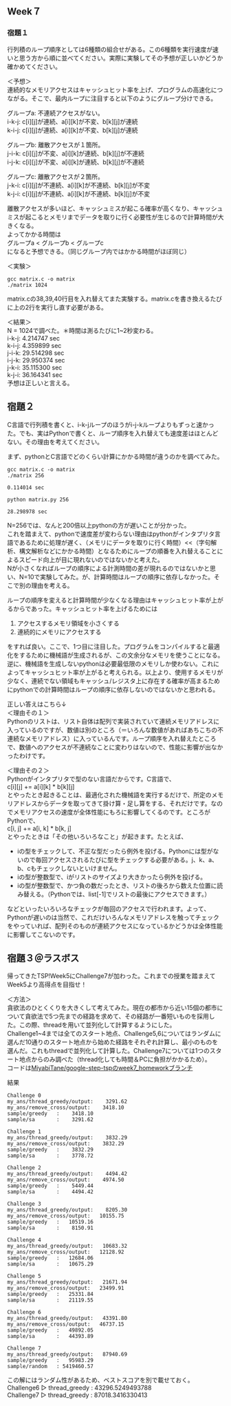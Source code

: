## Week７

### 宿題１
行列積のループ順序としては6種類の組合せがある。この6種類を実行速度が速いと思う方から順に並べてください。実際に実験してその予想が正しいかどうか確かめてください。<br>

＜予想＞<br>
連続的なメモリアクセスはキャッシュヒット率を上げ、プログラムの高速化につながる。そこで、最内ループに注目すると以下のようにグループ分けできる。<br>

グループa: 不連続アクセスがない。<br>
i-k-j: c[i][j]が連続、a[i][k]が不変、b[k][j]が連続<br>
k-i-j: c[i][j]が連続、a[i][k]が不変、b[k][j]が連続<br>

グループb: 離散アクセスが１箇所。<br>
j-i-k: c[i][j]が不変、a[i][k]が連続、b[k][j]が不連続<br>
i-j-k: c[i][j]が不変、a[i][k]が連続、b[k][j]が不連続<br>

グループc: 離散アクセスが２箇所。<br>
j-k-i: c[i][j]が不連続、a[i][k]が不連続、b[k][j]が不変<br>
k-j-i: c[i][j]が不連続、a[i][k]が不連続、b[k][j]が不変<br>

離散アクセスが多いほど、キャッシュミスが起こる確率が高くなり、キャッシュミスが起こるとメモリまでデータを取りに行く必要性が生じるので計算時間が大きくなる。<br>
よってかかる時間は<br>
グループa < グループb < グループc<br>
になると予想できる。（同じグループ内ではかかる時間がほぼ同じ）<br>


＜実験＞<br>
```
gcc matrix.c -o matrix
./matrix 1024
```
matrix.cの38,39,40行目を入れ替えてまた実験する。matrix.cを書き換えるたびに上の2行を実行し直す必要がある。<br>


＜結果＞<br>
N = 1024で調べた。＊時間は測るたびに1~2秒変わる。<br>
i-k-j: 4.214747 sec<br>
k-i-j: 4.359899 sec<br>
j-i-k: 29.514298 sec<br>
i-j-k: 29.950374 sec<br>
j-k-i: 35.115300 sec<br>
k-j-i: 36.164341 sec<br>
予想は正しいと言える。<br>


## 宿題２<br>
C言語で行列積を書くと、i-k-jループのほうがi-j-kループよりもずっと速かった。でも、実はPythonで書くと、ループ順序を入れ替えても速度差はほとんどない。その理由を考えてください。<br>


まず、pythonとC言語でどのくらい計算にかかる時間が違うのかを調べてみた。
```
gcc matrix.c -o matrix
./matrix 256
```
```
0.114014 sec
```
```
python matrix.py 256
```
```
28.298978 sec
```
N=256では、なんと200倍以上pythonの方が遅いことが分かった。<br>
これを踏まえて、pythonで速度差が変わらない理由はpythonがインタプリタ言語であるために処理が遅く、（メモリにデータを取りに行く時間）<<（字句解析、構文解析などにかかる時間）となるためにループの順番を入れ替えることによるスピード向上が目に現れないのではないかと考えた。<br>
Nが小さくなればループの順序による計測時間の差が現れるのではないかと思い、N=10で実験してみた。が、計算時間はループの順序に依存しなかった。そこで別の理由を考える。<br>

ループの順序を変えると計算時間が少なくなる理由はキャッシュヒット率が上がるからであった。キャッシュヒット率を上げるためには<br>
1. アクセスするメモリ領域を小さくする<br>
2. 連続的にメモリにアクセスする<br>

をすれば良い。ここで、1つ目に注目した。プログラムをコンパイルすると最適化をするために機械語が生成されるが、この文余分なメモリを使うことになる。逆に、機械語を生成しないpythonは必要最低限のメモリしか使わない。これによってキャッシュヒット率が上がると考えられる。以上より、使用するメモリが少なく、連続でない領域もキャッシュ/レジスタ上に存在する確率が高まるためにpythonでの計算時間はループの順序に依存しないのではないかと思われる。<br>

正しい答えはこちら↓<br>
＜理由その１＞<br>
Pythonのリストは、リスト自体は配列で実装されていて連続メモリアドレスに入っているのですが、数値は別のところ（＝いろんな数値があればあちこちの不連続なメモリアドレス）に入っているんです。ループ順序を入れ替えたところで、数値へのアクセスが不連続なことに変わりはないので、性能に影響が出なかったわけです。<br>

＜理由その２＞<br>
Pythonがインタプリタで型のない言語だからです。C言語で、<br>
c[i][j] += a[i][k] * b[k][j]<br>
とやったとき起きることは、最適化された機械語を実行するだけで、所定のメモリアドレスからデータを取ってきて掛け算・足し算をする、それだけです。なのでメモリアクセスの速度が全体性能にもろに影響してくるのです。ところがPythonで、<br>
c[i, j] += a[i, k] * b[k, j]<br>
とやったときは「その他いろいろなこと」が起きます。たとえば、<br>
* iの型をチェックして、不正な型だったら例外を投げる。Pythonには型がないので毎回アクセスされるたびに型をチェックする必要がある。j、k、a、b、cもチェックしないといけません。<br>
* iの型が整数型で、iがリストのサイズより大きかったら例外を投げる。<br>
* iの型が整数型で、かつ負の数だったとき、リストの後ろから数えた位置に読み替える。（Pythonでは、list[-1]でリストの最後にアクセスできます。）<br>

などといったいろいろなチェックが毎回のアクセスで行われます。よって、Pythonが遅いのは当然で、これだけいろんなメモリアドレスを触ってチェックをやっていれば、配列そのものが連続アクセスになっているかどうかは全体性能に影響してこないのです。<br>


## 宿題３＠ラスボス<br>
帰ってきたTSP!Week5にChallenge7が加わった。これまでの授業を踏まえてWeek5より高得点を目指せ！<br>

＜方法＞<br>
貪欲法のひとくくりを大きくして考えてみた。現在の都市から近い15個の都市について貪欲法で5つ先までの経路を求めて、その経路が一番短いものを採用した。この際、threadを用いて並列化して計算するようにした。<br>
Challenge1~4までは全てのスタート地点、Challenge5,6についてはランダムに選んだ10通りのスタート地点から始めた経路をそれぞれ計算し、最小のものを選んだ。これもthreadで並列化して計算した。Challenge7については1つのスタート地点からのみ調べた（thread化しても時間＆PCに負担がかかるため）。<br>
コードは[MiyabiTane/google-step-tspのweek7_homeworkブランチ](https://github.com/MiyabiTane/google-step-tsp/tree/week7_homework)

結果<br>
```
Challenge 0
my_ans/thread_greedy/output:    3291.62
my_ans/remove_cross/output:    3418.10
sample/greedy   :    3418.10
sample/sa       :    3291.62

Challenge 1
my_ans/thread_greedy/output:    3832.29
my_ans/remove_cross/output:    3832.29
sample/greedy   :    3832.29
sample/sa       :    3778.72

Challenge 2
my_ans/thread_greedy/output:    4494.42
my_ans/remove_cross/output:    4974.50
sample/greedy   :    5449.44
sample/sa       :    4494.42

Challenge 3
my_ans/thread_greedy/output:    8205.30
my_ans/remove_cross/output:   10155.75
sample/greedy   :   10519.16
sample/sa       :    8150.91

Challenge 4
my_ans/thread_greedy/output:   10683.32
my_ans/remove_cross/output:   12128.92
sample/greedy   :   12684.06
sample/sa       :   10675.29

Challenge 5
my_ans/thread_greedy/output:   21671.94
my_ans/remove_cross/output:   23499.91
sample/greedy   :   25331.84
sample/sa       :   21119.55

Challenge 6
my_ans/thread_greedy/output:   43391.80
my_ans/remove_cross/output:   46737.15
sample/greedy   :   49892.05
sample/sa       :   44393.89

Challenge 7
my_ans/thread_greedy/output:   87940.69
sample/greedy   :   95983.29
sample/random   : 5419460.57
```

この解にはランダム性があるため、ベストスコアを別で載せておく。<br>
Challenge6 ▷ thread_greedy : 43296.5249493788<br>
Challenge7 ▷ thread_greedy : 87018.3416330413<br>